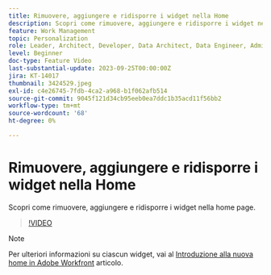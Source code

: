 ```yaml
---
title: Rimuovere, aggiungere e ridisporre i widget nella Home
description: Scopri come rimuovere, aggiungere e ridisporre i widget nella home page.
feature: Work Management
topic: Personalization
role: Leader, Architect, Developer, Data Architect, Data Engineer, Admin, User
level: Beginner
doc-type: Feature Video
last-substantial-update: 2023-09-25T00:00:00Z
jira: KT-14017
thumbnail: 3424529.jpeg
exl-id: c4e26745-7fdb-4ca2-a968-b1f062afb514
source-git-commit: 9045f121d34cb95eeb0ea7ddc1b35acd11f56bb2
workflow-type: tm+mt
source-wordcount: '68'
ht-degree: 0%

---
```


# Rimuovere, aggiungere e ridisporre i widget nella Home

Scopri come rimuovere, aggiungere e ridisporre i widget nella home page.

>[!VIDEO](https://video.tv.adobe.com/v/3424529/?quality=12&learn=on)


>[!NOTE]
>
> Per ulteriori informazioni su ciascun widget, vai al [Introduzione alla nuova home in Adobe Workfront](https://experienceleague.adobe.com/docs/workfront/using/basics/home/new-home/get-started-with-new-home.html?lang=en) articolo.

